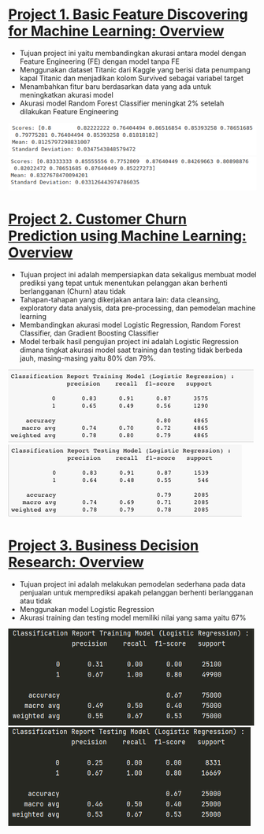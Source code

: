 # [Project 1. Basic Feature Discovering for Machine Learning: Overview](https://github.com/irfanarga/Basic-Feature-Discovering-for-Machine-Learning)
* Tujuan project ini yaitu membandingkan akurasi antara model dengan Feature Engineering (FE) dengan model tanpa FE 
* Menggunakan dataset Titanic dari Kaggle yang berisi data penumpang kapal Titanic dan menjadikan kolom Survived sebagai variabel target
* Menambahkan fitur baru berdasarkan data yang ada untuk meningkatkan akurasi model 
* Akurasi model Random Forest Classifier meningkat 2% setelah dilakukan Feature Engineering

![](/Image_project_1/Model%20accuration%20without%20FE.png)
![](/Image_project_1/Model%20accuration%20with%20FE.png)

# [Project 2. Customer Churn Prediction using Machine Learning: Overview](https://github.com/irfanarga/Customer_churn_Prediction)
* Tujuan project ini adalah mempersiapkan data sekaligus membuat model prediksi yang tepat untuk menentukan pelanggan akan berhenti berlangganan (Churn) atau tidak
* Tahapan-tahapan yang dikerjakan antara lain: data cleansing, exploratory data analysis, data pre-processing, dan pemodelan machine learning
* Membandingkan akurasi model Logistic Regression, Random Forest Classifier, dan Gradient Boosting Classifier
* Model terbaik hasil pengujian project ini adalah Logistic Regression dimana tingkat akurasi model saat training dan testing tidak berbeda jauh, masing-masing yaitu 80% dan 79%.

![](/Image_project_2/LR%20matrix%20train.png)
![](/Image_project_2/LR%20matrix%20tes.png)

# [Project 3. Business Decision Research: Overview](https://github.com/irfanarga/Business_decision_research)
* Tujuan project ini adalah melakukan pemodelan sederhana pada data penjualan untuk memprediksi apakah pelanggan berhenti berlangganan atau tidak 
* Menggunakan model Logistic Regression
* Akurasi training dan testing model memiliki nilai yang sama yaitu 67%

![](/Image_project_3/Score%20training.PNG)
![](/Image_project_3/Score%20testing.PNG)
